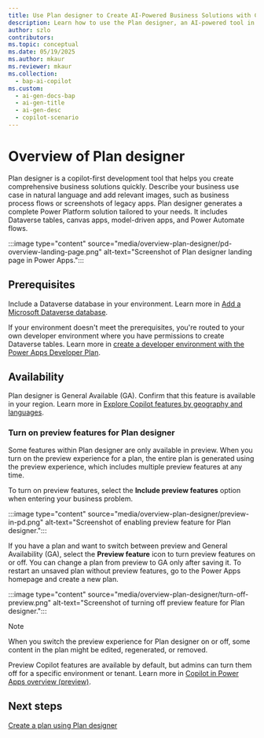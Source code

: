 ```yaml
---
title: Use Plan designer to Create AI-Powered Business Solutions with Copilot
description: Learn how to use the Plan designer, an AI-powered tool in Power Platform, to create comprehensive business solutions.
author: szlo
contributors:
ms.topic: conceptual
ms.date: 05/19/2025
ms.author: mkaur
ms.reviewer: mkaur
ms.collection:
  - bap-ai-copilot
ms.custom:
  - ai-gen-docs-bap
  - ai-gen-title
  - ai-gen-desc
  - copilot-scenario
---
```


# Overview of Plan designer

Plan designer is a copilot-first development tool that helps you create comprehensive business solutions quickly. Describe your business use case in natural language and add relevant images, such as business process flows or screenshots of legacy apps. Plan designer generates a complete Power Platform solution tailored to your needs. It includes Dataverse tables, canvas apps, model-driven apps, and Power Automate flows.

:::image type="content" source="media/overview-plan-designer/pd-overview-landing-page.png" alt-text="Screenshot of Plan designer landing page in Power Apps.":::

## Prerequisites

Include a Dataverse database in your environment. Learn more in [Add a Microsoft Dataverse database](/power-platform/admin/create-database).

If your environment doesn't meet the prerequisites, you're routed to your own developer environment where you have permissions to create Dataverse tables. Learn more in [create a developer environment with the Power Apps Developer Plan](/power-platform/developer/create-developer-environment).

## Availability

Plan designer is General Available (GA). Confirm that this feature is available in your region. Learn more in [Explore Copilot features by geography and languages](https://releaseplans.microsoft.com/availability-reports/?report=copilotfeaturereport).

### Turn on preview features for Plan designer

Some features within Plan designer are only available in preview. When you turn on the preview experience for a plan, the entire plan is generated using the preview experience, which includes multiple preview features at any time.

To turn on preview features, select the **Include preview features** option when entering your business problem.

:::image type="content" source="media/overview-plan-designer/preview-in-pd.png" alt-text="Screenshot of enabling preview feature for Plan designer.":::

If you have a plan and want to switch between preview and General Availability (GA), select the **Preview feature** icon to turn preview features on or off. You can change a plan from preview to GA only after saving it. To restart an unsaved plan without preview features, go to the Power Apps homepage and create a new plan.

:::image type="content" source="media/overview-plan-designer/turn-off-preview.png" alt-text="Screenshot of turning off preview feature for Plan designer.":::

> [!NOTE]
> When you switch the preview experience for Plan designer on or off, some content in the plan might be edited, regenerated, or removed.

Preview Copilot features are available by default, but admins can turn them off for a specific environment or tenant. Learn more in [Copilot in Power Apps overview (preview)](../canvas-apps/ai-overview.md#disable-copilot-in-power-apps).


## Next steps

[Create a plan using Plan designer](create-plan.md)
